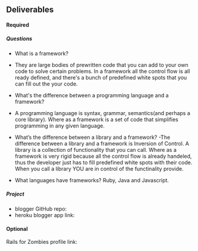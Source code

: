 ## Deliverables
#### Required
##### Questions
- What is a framework?
- They are large bodies of prewritten code that you can add to your own code to solve certain problems. In a framework all the control flow is all ready defined, and there's a bunch of predefined white spots that you can fill out the your code.
 
- What's the difference between a programming language and a framework?
- A programming language is syntax, grammar, semantics(and perhaps a core library). Where as a framework is a set of code that simplifies programming in any given language. 

- What’s the difference between a library and a framework?
-The difference between a library and a framework is Inversion of Control. A library is a collection of functionality that you can call. Where as a framework is very rigid because all the control flow is already handeled, thus the developer just has to fill predefined white spots with their code. When you call a library YOU are in control of the functinality provide. 

- What languages have frameworks?
Ruby, Java and Javascript.
##### Project
- blogger GitHub repo: 
- heroku blogger app link:

#### Optional
Rails for Zombies profile link:

